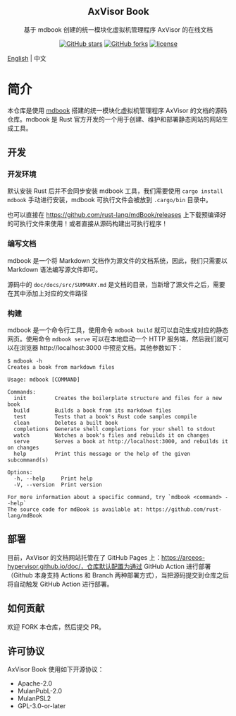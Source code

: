 <!-- <div align="center">

<img src="https://arceos-hypervisor.github.io/doc/assets/logo.svg" alt="axvisor-logo" width="64">

</div> -->

<h2 align="center">AxVisor Book</h1>

<p align="center">基于 mdbook 创建的统一模块化虚拟机管理程序 AxVisor 的在线文档</p>

<div align="center">

[![GitHub stars](https://img.shields.io/github/stars/arceos-hypervisor/axvisor?logo=github)](https://github.com/arceos-hypervisor/axvisor/stargazers)
[![GitHub forks](https://img.shields.io/github/forks/arceos-hypervisor/axvisor?logo=github)](https://github.com/arceos-hypervisor/axvisor/network)
[![license](https://img.shields.io/github/license/arceos-hypervisor/axvisor)](https://github.com/arceos-hypervisor/axvisor/blob/master/LICENSE)

</div>

[English](README.md) | 中文

# 简介

本仓库是使用 [mdbook](https://rust-lang.github.io/mdBook/) 搭建的统一模块化虚拟机管理程序 AxVisor 的文档的源码仓库。mdbook 是 Rust 官方开发的一个用于创建、维护和部署静态网站的网站生成工具。

## 开发

### 开发环境

默认安装 Rust 后并不会同步安装 mdbook 工具，我们需要使用 `cargo install mdbook` 手动进行安装，mdbook 可执行文件会被放到 `.cargo/bin` 目录中。

也可以直接在 https://github.com/rust-lang/mdBook/releases 上下载预编译好的可执行文件来使用！或者直接从源码构建出可执行程序！

### 编写文档

mdbook 是一个将 Markdown 文档作为源文件的文档系统，因此，我们只需要以 Markdown 语法编写源文件即可。

源码中的 `doc/docs/src/SUMMARY.md` 是文档的目录，当新增了源文件之后，需要在其中添加上对应的文件路径

### 构建

mdbook 是一个命令行工具，使用命令 `mdbook build` 就可以自动生成对应的静态网页。使用命令 `mdbook serve` 可以在本地启动一个 HTTP 服务端，然后我们就可以在浏览器 http://localhost:3000 中预览文档。其他参数如下：

```
$ mdbook -h
Creates a book from markdown files

Usage: mdbook [COMMAND]

Commands:
  init         Creates the boilerplate structure and files for a new book
  build        Builds a book from its markdown files
  test         Tests that a book's Rust code samples compile
  clean        Deletes a built book
  completions  Generate shell completions for your shell to stdout
  watch        Watches a book's files and rebuilds it on changes
  serve        Serves a book at http://localhost:3000, and rebuilds it on changes
  help         Print this message or the help of the given subcommand(s)

Options:
  -h, --help     Print help
  -V, --version  Print version

For more information about a specific command, try `mdbook <command> --help`
The source code for mdBook is available at: https://github.com/rust-lang/mdBook
```

## 部署

目前，AxVisor 的文档网站托管在了 GitHub Pages 上：https://arceos-hypervisor.github.io/doc/，仓库默认配置为通过 GitHub Action 进行部署（Github 本身支持 Actions 和 Branch 两种部署方式），当把源码提交到仓库之后将自动触发 GitHub Action 进行部署。

## 如何贡献

欢迎 FORK 本仓库，然后提交 PR。

## 许可协议

AxVisor Book 使用如下开源协议：

 * Apache-2.0
 * MulanPubL-2.0
 * MulanPSL2
 * GPL-3.0-or-later
